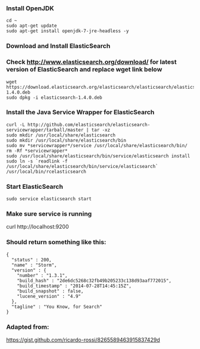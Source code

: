 ### Install OpenJDK

```
cd ~
sudo apt-get update
sudo apt-get install openjdk-7-jre-headless -y
```
 
### Download and Install ElasticSearch
### Check http://www.elasticsearch.org/download/ for latest version of ElasticSearch and replace wget link below

```
wget https://download.elasticsearch.org/elasticsearch/elasticsearch/elasticsearch-1.4.0.deb
sudo dpkg -i elasticsearch-1.4.0.deb
```

### Install the Java Service Wrapper for ElasticSearch

```
curl -L http://github.com/elasticsearch/elasticsearch-servicewrapper/tarball/master | tar -xz
sudo mkdir /usr/local/share/elasticsearch
sudo mkdir /usr/local/share/elasticsearch/bin
sudo mv *servicewrapper*/service /usr/local/share/elasticsearch/bin/
rm -Rf *servicewrapper*
sudo /usr/local/share/elasticsearch/bin/service/elasticsearch install
sudo ln -s `readlink -f /usr/local/share/elasticsearch/bin/service/elasticsearch` /usr/local/bin/rcelasticsearch
```

### Start ElasticSearch 
```
sudo service elasticsearch start
```
### Make sure service is running
curl http://localhost:9200
 
### Should return something like this:

```
{
  "status" : 200,
  "name" : "Storm",
  "version" : {
    "number" : "1.3.1",
    "build_hash" : "2de6dc5268c32fb49b205233c138d93aaf772015",
    "build_timestamp" : "2014-07-28T14:45:15Z",
    "build_snapshot" : false,
    "lucene_version" : "4.9"
  },
  "tagline" : "You Know, for Search"
}
```

### Adapted from:

https://gist.github.com/ricardo-rossi/8265589463915837429d
